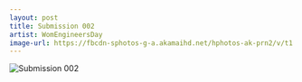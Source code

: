```yaml
---
layout: post
title: Submission 002
artist: WomEngineersDay
image-url: https://fbcdn-sphotos-g-a.akamaihd.net/hphotos-ak-prn2/v/t1.0-9/10888655_429149797234078_238247937759472164_n.jpg?oh=ede86a22741f297378314de29fd011b1&oe=555474B8&__gda__=1431958097_40994c52176076ff20f94cffcd45c1b8
---
```


![Submission 002](https://fbcdn-sphotos-g-a.akamaihd.net/hphotos-ak-prn2/v/t1.0-9/10888655_429149797234078_238247937759472164_n.jpg?oh=ede86a22741f297378314de29fd011b1&oe=555474B8&__gda__=1431958097_40994c52176076ff20f94cffcd45c1b8)
